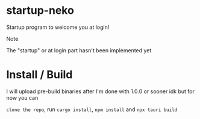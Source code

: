 # startup-neko
 Startup program to welcome you at login!

> [!NOTE]
 The "startup" or at login part hasn't been implemented yet

 # Install / Build
 I will upload pre-build binaries after I'm done with 1.0.0 or sooner idk but for now you can
 
```clone the repo```, run ```cargo install```, ```npm install``` and ```npx tauri build```
